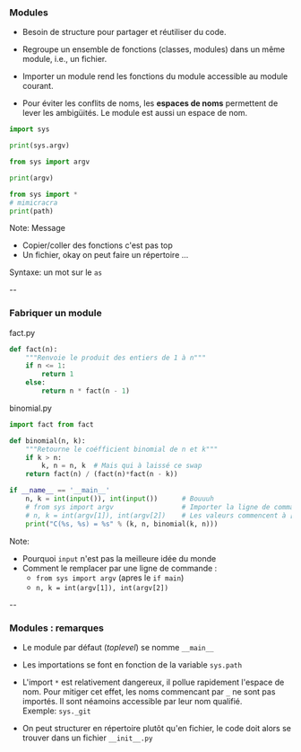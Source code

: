 ### Modules

- Besoin de structure pour partager et réutiliser du code.

- Regroupe un ensemble de fonctions (classes, modules) dans un même module, i.e., un fichier.

- Importer un module rend les fonctions du module accessible au module courant.

- Pour éviter les conflits de noms, les **espaces de noms** permettent de lever
  les ambigüités. Le module est aussi un espace de nom.

<div class='half' style='width: 33%;'>

```python
import sys

print(sys.argv)
```

</div><div class='half' style='width: 33%;'>

```python
from sys import argv

print(argv)
```

</div><div class='half' style='width: 33%;'>

```python
from sys import *
# mimicracra
print(path)
```

</div>

Note:
Message
- Copier/coller des fonctions c'est pas top
- Un fichier, okay on peut faire un répertoire ...

Syntaxe: un mot sur le `as`

--

### Fabriquer un module

<a href='https://docs.python.org/3/tutorial/modules.html' class='ribbon ribbon-ref'></a>

fact.py <!-- .element: class="title" -->
```python
def fact(n):
    """Renvoie le produit des entiers de 1 à n"""
    if n <= 1:
        return 1
    else:
        return n * fact(n - 1)
```

binomial.py <!-- .element: class="title" -->
```python
import fact from fact

def binomial(n, k):
    """Retourne le coéfficient binomial de n et k"""
    if k > n:
        k, n = n, k  # Mais qui à laissé ce swap
    return fact(n) / (fact(n)*fact(n - k))

if __name__ == '__main__'
    n, k = int(input()), int(input())      # Bouuuh
    # from sys import argv                 # Importer la ligne de commande
    # n, k = int(argv[1]), int(argv[2])    # Les valeurs commencent à [1:]
    print("C(%s, %s) = %s" % (k, n, binomial(k, n)))

```

Note:
- Pourquoi `input` n'est pas la meilleure idée du monde
- Comment le remplacer par une ligne de commande :
  - `from sys import argv` (apres le `if main`)
  - `n, k = int(argv[1]), int(argv[2])`

--

### Modules : remarques

- Le module par défaut (*toplevel*) se nomme `__main__`

- Les importations se font en fonction de la variable `sys.path`

- L'import `*` est relativement dangereux, il pollue rapidement l'espace de
  nom. Pour mitiger cet effet, les noms commencant par `_` ne sont pas
  importés. Il sont néamoins accessible par leur nom qualifié. \
  Exemple: `sys._git`

- On peut structurer en répertoire plutôt qu'en fichier, le code doit alors se
  trouver dans un fichier `__init__.py`
